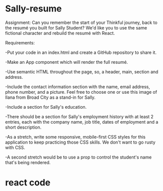 # Sally-resume
  Assignment:
Can you remember the start of your Thinkful journey, back to the resumé you built for Sally Student? We'd like you to use the same fictional character and rebuild the resumé with React.

Requirements:

-Put your code in an index.html and create a GitHub repository to share it.

-Make an App component which will render the full resumé.

-Use semantic HTML throughout the page, so, a header, main, section and address.

-Include the contact information section with the name, email address, phone number, and a picture. Feel free to choose one or use this image of Ilana from Broad City as a stand-in for Sally.

-Include a section for Sally's education.

-There should be a section for Sally's employment history with at least 2 entries, each with the company name, job title, dates of employment and a short description.

-As a stretch, write some responsive, mobile-first CSS styles for this application to keep practicing those CSS skills. We don't want to go rusty with CSS.

-A second stretch would be to use a prop to control the student's name that's being rendered.
# react code
